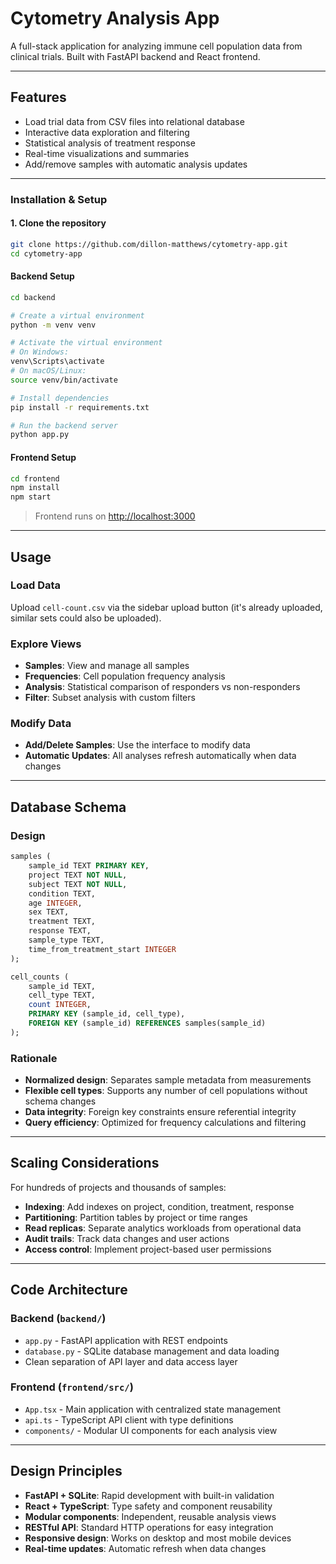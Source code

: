 # Cytometry Analysis App

A full-stack application for analyzing immune cell population data from clinical trials. Built with FastAPI backend and React frontend.

---

## Features

* Load trial data from CSV files into relational database
* Interactive data exploration and filtering
* Statistical analysis of treatment response
* Real-time visualizations and summaries
* Add/remove samples with automatic analysis updates

---

### Installation & Setup

#### 1. Clone the repository

```bash
git clone https://github.com/dillon-matthews/cytometry-app.git
cd cytometry-app
```

#### Backend Setup

```bash
cd backend

# Create a virtual environment
python -m venv venv

# Activate the virtual environment
# On Windows:
venv\Scripts\activate
# On macOS/Linux:
source venv/bin/activate

# Install dependencies
pip install -r requirements.txt

# Run the backend server
python app.py
```

#### Frontend Setup

```bash
cd frontend
npm install
npm start
```

> Frontend runs on [http://localhost:3000](http://localhost:3000)

---

## Usage

### Load Data

Upload `cell-count.csv` via the sidebar upload button (it's already uploaded, similar sets could also be uploaded). 

### Explore Views

* **Samples**: View and manage all samples
* **Frequencies**: Cell population frequency analysis
* **Analysis**: Statistical comparison of responders vs non-responders
* **Filter**: Subset analysis with custom filters

### Modify Data

* **Add/Delete Samples**: Use the interface to modify data
* **Automatic Updates**: All analyses refresh automatically when data changes

---

## Database Schema

### Design

```sql
samples (
    sample_id TEXT PRIMARY KEY,
    project TEXT NOT NULL,
    subject TEXT NOT NULL,
    condition TEXT,
    age INTEGER,
    sex TEXT,
    treatment TEXT,
    response TEXT,
    sample_type TEXT,
    time_from_treatment_start INTEGER
);

cell_counts (
    sample_id TEXT,
    cell_type TEXT,
    count INTEGER,
    PRIMARY KEY (sample_id, cell_type),
    FOREIGN KEY (sample_id) REFERENCES samples(sample_id)
);
```

### Rationale

* **Normalized design**: Separates sample metadata from measurements
* **Flexible cell types**: Supports any number of cell populations without schema changes
* **Data integrity**: Foreign key constraints ensure referential integrity
* **Query efficiency**: Optimized for frequency calculations and filtering

---

## Scaling Considerations

For hundreds of projects and thousands of samples:

* **Indexing**: Add indexes on project, condition, treatment, response
* **Partitioning**: Partition tables by project or time ranges
* **Read replicas**: Separate analytics workloads from operational data
* **Audit trails**: Track data changes and user actions
* **Access control**: Implement project-based user permissions

---

## Code Architecture

### Backend (`backend/`)

* `app.py` - FastAPI application with REST endpoints
* `database.py` - SQLite database management and data loading
* Clean separation of API layer and data access layer

### Frontend (`frontend/src/`)

* `App.tsx` - Main application with centralized state management
* `api.ts` - TypeScript API client with type definitions
* `components/` - Modular UI components for each analysis view

---

## Design Principles

* **FastAPI + SQLite**: Rapid development with built-in validation
* **React + TypeScript**: Type safety and component reusability
* **Modular components**: Independent, reusable analysis views
* **RESTful API**: Standard HTTP operations for easy integration
* **Responsive design**: Works on desktop and most mobile devices
* **Real-time updates**: Automatic refresh when data changes
